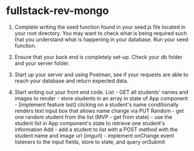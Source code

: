 # fullstack-rev-mongo

1. Complete writing the seed function found in your seed.js file located in your root directory. 
   You may want to check what is being required such that you understand what is happening in your database.
   Run your seed function.

2. Ensure that your back end is completely set-up. Check your db folder and your server folder.

3. Start up your server and using Postman, see if your requests are able to reach your database and return expected data.

4. Start writing out your front end code.
   List - GET all students' names and images to render
        - store students in an array in state of App component
        - [implement feature last] clicking on a student's name conditionally renders text input box that allows name change via PUT
   Random - get one random student from the list (MVP - get from state)
          - use the student list in App component's state to retrieve one student's information
   Add - add a student to list with a POST method with the student name and image url (imgurl)
       - implement onChange event listeners to the input fields, store to state, and query onSubmit
   